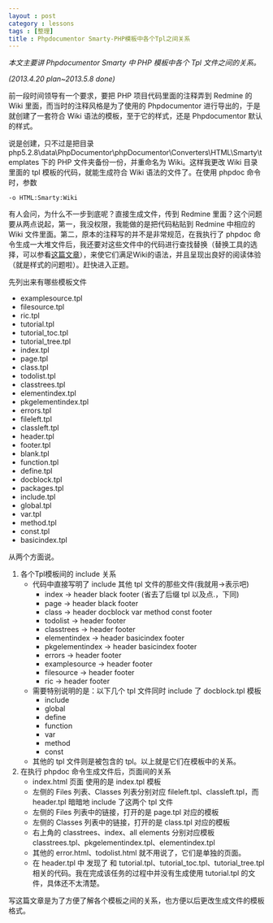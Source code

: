 ```yaml
---
layout : post
category : lessons
tags : [整理]
title : Phpdocumentor Smarty-PHP模板中各个Tpl之间关系
---
```



*本文主要讲 Phpdocumentor Smarty 中 PHP 模板中各个 Tpl 文件之间的关系。*

*(2013.4.20 plan~2013.5.8 done)*

前一段时间领导有一个要求，要把 PHP 项目代码里面的注释弄到 Redmine 的 Wiki 里面，而当时的注释风格是为了使用的 Phpdocumentor 进行导出的，于是就创建了一套符合 Wiki 语法的模板，至于它的样式，还是 Phpdocumentor 默认的样式。

说是创建，只不过是把目录 php5.2.8\data\PhpDocumentor\phpDocumentor\Converters\HTML\Smarty\templates 下的 PHP 文件夹备份一份，并重命名为 Wiki。这样我更改 Wiki 目录里面的 tpl 模板的代码，就能生成符合 Wiki 语法的文件了。在使用 phpdoc 命令时，参数

    -o HTML:Smarty:Wiki

有人会问，为什么不一步到底呢？直接生成文件，传到 Redmine 里面？这个问题要从两点说起，第一，我没权限，我能做的是把代码粘贴到 Redmine 中相应的 Wiki 文件里面。第二，原本的注释写的并不是非常规范，在我执行了 phpdoc 命令生成一大堆文件后，我还要对这些文件中的代码进行查找替换（替换工具的选择，可以参看[这篇文章](http://bkzxp.github.io/lessons/2013/05/03/Regex-Tools/)），来使它们满足Wiki的语法，并且呈现出良好的阅读体验（就是样式的问题啦）。赶快进入正题。

先列出来有哪些模板文件

 - examplesource.tpl
 - filesource.tpl
 - ric.tpl
 - tutorial.tpl
 - tutorial_toc.tpl
 - tutorial_tree.tpl
 - index.tpl
 - page.tpl
 - class.tpl
 - todolist.tpl
 - classtrees.tpl
 - elementindex.tpl
 - pkgelementindex.tpl
 - errors.tpl
 - fileleft.tpl
 - classleft.tpl
 - header.tpl
 - footer.tpl 
 - blank.tpl
 - function.tpl
 - define.tpl
 - docblock.tpl
 - packages.tpl
 - include.tpl
 - global.tpl
 - var.tpl
 - method.tpl
 - const.tpl
 - basicindex.tpl

从两个方面说。

 1. 各个Tpl模板间的 include 关系
    - 代码中直接写明了 include 其他 tpl 文件的那些文件(我就用->表示吧)
        * index -> header  black  footer (省去了后缀 tpl 以及点.，下同)
        * page -> header  black  footer 
        * class -> header docblock var method const footer
        * todolist -> header footer
        * classtrees -> header footer
        * elementindex -> header basicindex footer
        * pkgelementindex -> header basicindex footer
        * errors -> header footer
        * examplesource -> header footer
        * filesource -> header footer
        * ric -> header footer
    - 需要特别说明的是：以下几个 tpl 文件同时 include 了 docblock.tpl 模板
        * include
        * global
        * define
        * function
        * var
        * method
        * const
    - 其他的 tpl 文件则是被包含的 tpl。以上就是它们在模板中的关系。
 2. 在执行 phpdoc 命令生成文件后，页面间的关系
    - index.html 页面 使用的是 index.tpl 模板
    - 左侧的 Files 列表、Classes 列表分别对应 fileleft.tpl、classleft.tpl，而 header.tpl 暗暗地 include 了这两个 tpl 文件
    - 左侧的 Files 列表中的链接，打开的是 page.tpl 对应的模板
    - 左侧的 Classes 列表中的链接，打开的是 class.tpl 对应的模板
    - 右上角的 classtrees、index、all elements 分别对应模板 classtrees.tpl、pkgelementindex.tpl、elementindex.tpl
    - 其他的 error.html、todolist.html 就不用说了，它们是单独的页面。
    - 在 header.tpl 中 发现了 和 tutorial.tpl、tutorial_toc.tpl、tutorial_tree.tpl 相关的代码。我在完成该任务的过程中并没有生成使用 tutorial.tpl 的文件，具体还不太清楚。

写这篇文章是为了方便了解各个模板之间的关系，也方便以后更改生成文件的模板格式。
